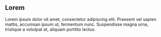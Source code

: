 Lorem
------------------------------------

Lorem ipsum dolor sit amet, consectetur adipiscing elit. Praesent vel sapien mattis, accumsan ipsum ut, fermentum nunc. Suspendisse magna urna, tristique a volutpat at, aliquam porttito lectus.
